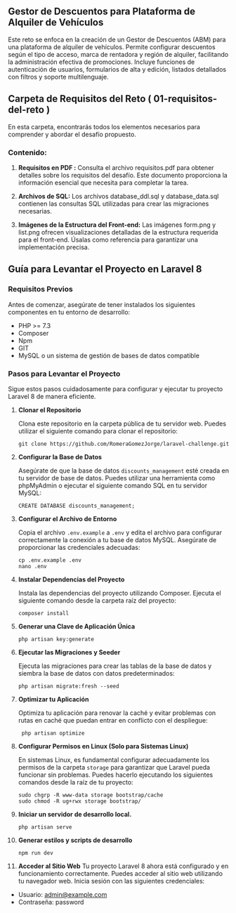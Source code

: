## Gestor de Descuentos para Plataforma de Alquiler de Vehículos
Este reto se enfoca en la creación de un Gestor de Descuentos (ABM) para una plataforma de alquiler de vehículos. Permite configurar descuentos según el tipo de acceso, marca de rentadora y región de alquiler, facilitando la administración efectiva de promociones. Incluye funciones de autenticación de usuarios, formularios de alta y edición, listados detallados con filtros y soporte multilenguaje.

## Carpeta de Requisitos del Reto ( 01-requisitos-del-reto )
En esta carpeta, encontrarás todos los elementos necesarios para comprender y abordar el desafío propuesto.

### Contenido:
1. <b>Requisitos en PDF :</b>
    Consulta el archivo requisitos.pdf para obtener detalles sobre los requisitos del desafío. Este documento proporciona la información esencial que necesita para completar la tarea.

2. <b>Archivos de SQL:</b>
    Los archivos database_ddl.sql y database_data.sql contienen las consultas SQL utilizadas para crear las migraciones necesarias.
    
3. <b>Imágenes de la Estructura del Front-end:</b>
    Las imágenes form.png y list.png ofrecen visualizaciones detalladas de la estructura requerida para el front-end. Úsalas como referencia para garantizar una implementación precisa.

## Guía para Levantar el Proyecto en Laravel 8

### Requisitos Previos
Antes de comenzar, asegúrate de tener instalados los siguientes componentes en tu entorno de desarrollo:

- PHP >= 7.3
- Composer
- Npm 
- GIT
- MySQL o un sistema de gestión de bases de datos compatible

### Pasos para Levantar el Proyecto
Sigue estos pasos cuidadosamente para configurar y ejecutar tu proyecto Laravel 8 de manera eficiente.

1. **Clonar el Repositorio**

   Clona este repositorio en la carpeta pública de tu servidor web. Puedes utilizar el siguiente comando para clonar el repositorio:

    ```
    git clone https://github.com/RomeraGomezJorge/laravel-challenge.git
    ``` 



2. **Configurar la Base de Datos**

   Asegúrate de que la base de datos `discounts_management` esté creada en tu servidor de base de datos. Puedes utilizar una herramienta como phpMyAdmin o ejecutar el siguiente comando SQL en tu servidor MySQL:

    ```
    CREATE DATABASE discounts_management;
    ```


3. **Configurar el Archivo de Entorno**

    Copia el archivo `.env.example` a `.env` y edita el archivo para configurar correctamente la conexión a tu base de datos MySQL. Asegúrate de proporcionar las credenciales adecuadas:

    ```
    cp .env.example .env
    nano .env    
    ```


4. **Instalar Dependencias del Proyecto**

    Instala las dependencias del proyecto utilizando Composer. Ejecuta el siguiente comando desde la carpeta raíz del proyecto:

    ```
    composer install
    ```
5. **Generar una Clave de Aplicación Única**

    ```
    php artisan key:generate
    ```

6. **Ejecutar las Migraciones y Seeder**

    Ejecuta las migraciones para crear las tablas de la base de datos y siembra la base de datos con datos predeterminados:
    ```
    php artisan migrate:fresh --seed
    ```

7. **Optimizar tu Aplicación**

    Optimiza tu aplicación para renovar la caché y evitar problemas con rutas en caché que puedan entrar en conflicto con el despliegue:

   ```
    php artisan optimize
    ```


8. **Configurar Permisos en Linux (Solo para Sistemas Linux)**
 
    En sistemas Linux, es fundamental configurar adecuadamente los permisos de la carpeta `storage` para garantizar que Laravel pueda funcionar sin problemas. Puedes hacerlo ejecutando los siguientes comandos desde la raíz de tu proyecto:
    ```
    sudo chgrp -R www-data storage bootstrap/cache
    sudo chmod -R ug+rwx storage bootstrap/
    ```

9. **Iniciar un servidor de desarrollo local.**
    ```
    php artisan serve
   ```
10. **Generar estilos y scripts de desarrollo**   
    ```
    npm run dev
    ```   
11. **Acceder al Sitio Web**
Tu proyecto Laravel 8 ahora está configurado y en funcionamiento correctamente. Puedes acceder al sitio web utilizando tu navegador web. Inicia sesión con las siguientes credenciales:

- Usuario: admin@example.com
- Contraseña: password


   
   


